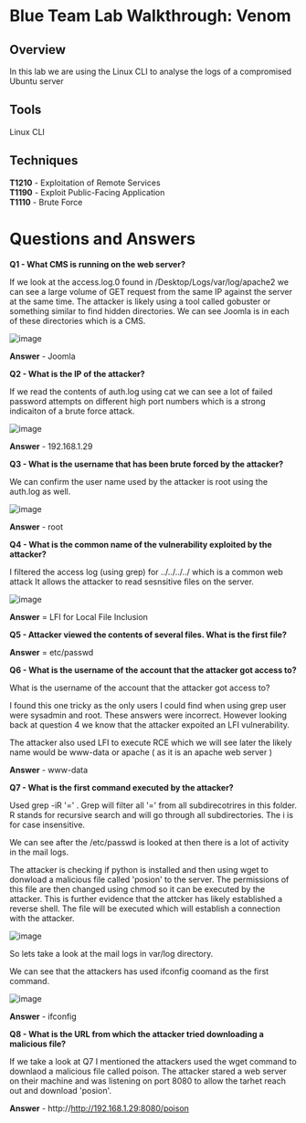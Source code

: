 
# Blue Team Lab Walkthrough: Venom

## **Overview**
In this lab we are using the Linux CLI to analyse the logs of a compromised Ubuntu server 

## **Tools**
Linux CLI 

## **Techniques**

**T1210** - Exploitation of Remote Services  
**T1190** - Exploit Public-Facing Application  
**T1110** - Brute Force  


# Questions and Answers

**Q1 - What CMS is running on the web server?**

If we look at the access.log.0 found in /Desktop/Logs/var/log/apache2 we can see a large volume of GET request from the same IP against the server at the same time.
The attacker is likely using a tool called gobuster or something similar to find hidden directories.
We can see Joomla is in each of these directories which is a CMS.


![image](https://github.com/user-attachments/assets/e3bac05f-4566-42e4-b523-cd834b4115c9)


**Answer** - Joomla

**Q2 - What is the IP of the attacker?**

If we read the contents of auth.log using cat we can see a lot of failed password attempts on different high port numbers which is a strong indicaiton of a brute force attack.

![image](https://github.com/user-attachments/assets/00a35ad3-e05f-4b20-ae2a-6ca781067551)

**Answer** - 192.168.1.29


**Q3 - What is the username that has been brute forced by the attacker?**

We can confirm the user name used by the attacker is root using the auth.log as well.

![image](https://github.com/user-attachments/assets/5390af35-1a75-46aa-972a-665a435dff24)

**Answer** - root

**Q4 - What is the common name of the vulnerability exploited by the attacker?**

I filtered the access log (using grep) for ../../../../ which is a common web attack It allows the attacker to read sesnsitive files on the server. 


![image](https://github.com/user-attachments/assets/f6f6756e-e830-46f4-be07-9d80d008adc1)

**Answer** = LFI for Local File Inclusion 


**Q5 - Attacker viewed the contents of several files. What is the first file?**

**Answer** = etc/passwd 



**Q6 - What is the username of the account that the attacker got access to?**

What is the username of the account that the attacker got access to?

I found this one tricky as the only users I could find when using grep user were sysadmin and root.
These answers were incorrect. However looking back at question 4 we know that the attacker expoited an LFI vulnerability.

The attacker also used LFI to execute RCE which we will see later the likely name would be www-data or apache ( as it is an apache web server )


**Answer** - www-data 


**Q7 - What is the first command executed by the attacker?**

Used grep -iR '=' . Grep will filter all '=' from all subdirecotrires in this folder. R stands for recursive search and will go through all subdirectories.
The i is for case insensitive. 

We can see after the /etc/passwd is looked at then there is a lot of activity in the mail logs. 

The attacker is checking if python is installed and then using wget to donwload a malicious file called 'posion' to the server. 
The permissions of this file are then changed using chmod so it can be executed by the attacker.
This is further evidence that the attcker has likely established a reverse shell. The file will be executed which will establish a connection with the attacker. 

![image](https://github.com/user-attachments/assets/0fa270fa-63c5-49d4-bfe3-34c42ff03b68)

So lets take a look at the mail logs in var/log directory.

We can see that the attackers has used ifconfig coomand as the first command.

![image](https://github.com/user-attachments/assets/31402fa5-0b18-4944-ae0d-e4bf6d120b16)

**Answer** - ifconfig


**Q8 - What is the URL from which the attacker tried downloading a malicious file?**

If we take a look at Q7 I mentioned the attackers used the wget command to downlaod a malicious file called poison.
The attacker stared a web server on their machine and was listening on port 8080 to allow the tarhet reach out and download 'posion'.

**Answer** - http://http://192.168.1.29:8080/poison












